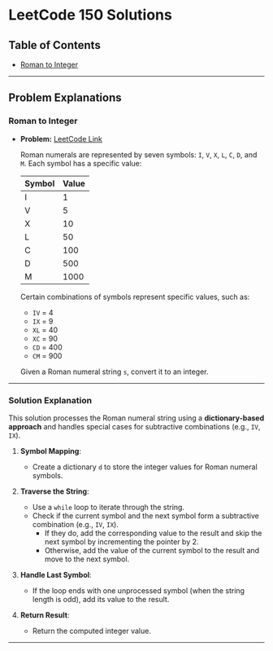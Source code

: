 # LeetCode 150 Solutions

## Table of Contents
- [Roman to Integer](LeetCode/RomanToInteger)

---

## Problem Explanations

### Roman to Integer

- **Problem:** [LeetCode Link](https://leetcode.com/problems/roman-to-integer/)

  Roman numerals are represented by seven symbols: `I`, `V`, `X`, `L`, `C`, `D`, and `M`. Each symbol has a specific value:

  | Symbol | Value |
  |--------|-------|
  | I      | 1     |
  | V      | 5     |
  | X      | 10    |
  | L      | 50    |
  | C      | 100   |
  | D      | 500   |
  | M      | 1000  |

  Certain combinations of symbols represent specific values, such as:
  - `IV` = 4
  - `IX` = 9
  - `XL` = 40
  - `XC` = 90
  - `CD` = 400
  - `CM` = 900

  Given a Roman numeral string `s`, convert it to an integer.

---

### Solution Explanation

This solution processes the Roman numeral string using a **dictionary-based approach** and handles special cases for subtractive combinations (e.g., `IV`, `IX`).

1. **Symbol Mapping**:
   - Create a dictionary `d` to store the integer values for Roman numeral symbols.

2. **Traverse the String**:
   - Use a `while` loop to iterate through the string.
   - Check if the current symbol and the next symbol form a subtractive combination (e.g., `IV`, `IX`).
     - If they do, add the corresponding value to the result and skip the next symbol by incrementing the pointer by 2.
     - Otherwise, add the value of the current symbol to the result and move to the next symbol.

3. **Handle Last Symbol**:
   - If the loop ends with one unprocessed symbol (when the string length is odd), add its value to the result.

4. **Return Result**:
   - Return the computed integer value.

---
